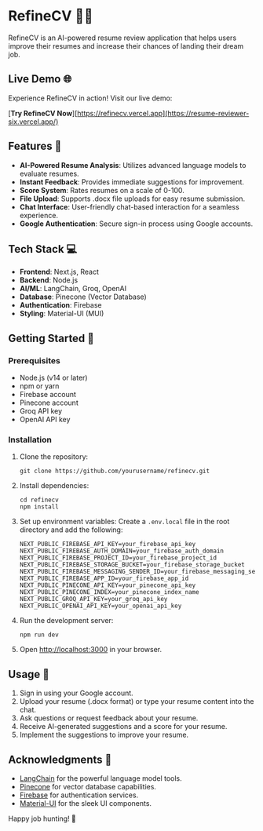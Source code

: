 # RefineCV 📄✨

RefineCV is an AI-powered resume review application that helps users improve their resumes and increase their chances of landing their dream job.

## Live Demo 🌐

Experience RefineCV in action! Visit our live demo:

[**Try RefineCV Now**][https://refinecv.vercel.app](https://resume-reviewer-six.vercel.app/)

## Features 🚀

- **AI-Powered Resume Analysis**: Utilizes advanced language models to evaluate resumes.
- **Instant Feedback**: Provides immediate suggestions for improvement.
- **Score System**: Rates resumes on a scale of 0-100.
- **File Upload**: Supports .docx file uploads for easy resume submission.
- **Chat Interface**: User-friendly chat-based interaction for a seamless experience.
- **Google Authentication**: Secure sign-in process using Google accounts.

## Tech Stack 💻

- **Frontend**: Next.js, React
- **Backend**: Node.js
- **AI/ML**: LangChain, Groq, OpenAI
- **Database**: Pinecone (Vector Database)
- **Authentication**: Firebase
- **Styling**: Material-UI (MUI)

## Getting Started 🏁

### Prerequisites

- Node.js (v14 or later)
- npm or yarn
- Firebase account
- Pinecone account
- Groq API key
- OpenAI API key

### Installation

1. Clone the repository:
   ```
   git clone https://github.com/yourusername/refinecv.git
   ```

2. Install dependencies:
   ```
   cd refinecv
   npm install
   ```

3. Set up environment variables:
   Create a `.env.local` file in the root directory and add the following:
   ```
   NEXT_PUBLIC_FIREBASE_API_KEY=your_firebase_api_key
   NEXT_PUBLIC_FIREBASE_AUTH_DOMAIN=your_firebase_auth_domain
   NEXT_PUBLIC_FIREBASE_PROJECT_ID=your_firebase_project_id
   NEXT_PUBLIC_FIREBASE_STORAGE_BUCKET=your_firebase_storage_bucket
   NEXT_PUBLIC_FIREBASE_MESSAGING_SENDER_ID=your_firebase_messaging_sender_id
   NEXT_PUBLIC_FIREBASE_APP_ID=your_firebase_app_id
   NEXT_PUBLIC_PINECONE_API_KEY=your_pinecone_api_key
   NEXT_PUBLIC_PINECONE_INDEX=your_pinecone_index_name
   NEXT_PUBLIC_GROQ_API_KEY=your_groq_api_key
   NEXT_PUBLIC_OPENAI_API_KEY=your_openai_api_key
   ```

4. Run the development server:
   ```
   npm run dev
   ```

5. Open [http://localhost:3000](http://localhost:3000) in your browser.

## Usage 📝

1. Sign in using your Google account.
2. Upload your resume (.docx format) or type your resume content into the chat.
3. Ask questions or request feedback about your resume.
4. Receive AI-generated suggestions and a score for your resume.
5. Implement the suggestions to improve your resume.

## Acknowledgments 🙏

- [LangChain](https://github.com/hwchase17/langchain) for the powerful language model tools.
- [Pinecone](https://www.pinecone.io/) for vector database capabilities.
- [Firebase](https://firebase.google.com/) for authentication services.
- [Material-UI](https://mui.com/) for the sleek UI components.


Happy job hunting! 🎉
